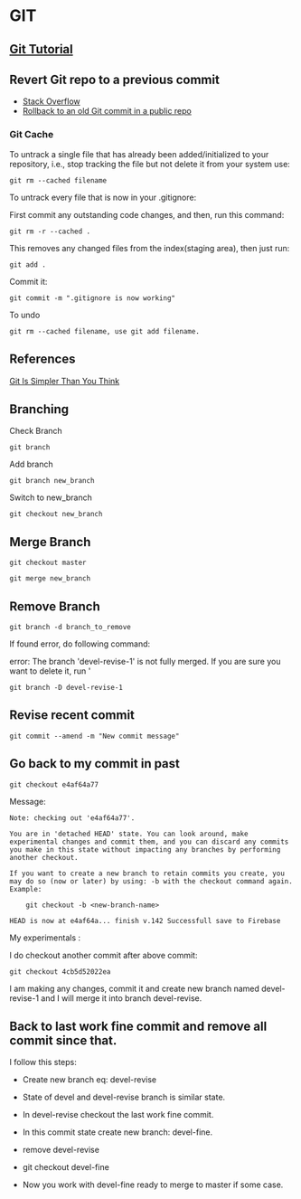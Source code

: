 # GIT

## [Git Tutorial](https://git-scm.com/docs/gittutorial)

## Revert Git repo to a previous commit

* [Stack Overflow](http://stackoverflow.com/questions/4114095/revert-git-repo-to-a-previous-commit)
* [Rollback to an old Git commit in a public repo](http://stackoverflow.com/questions/2007662/rollback-to-an-old-git-commit-in-a-public-repo)

### Git Cache

To untrack a single file that has already been added/initialized to your repository, i.e., stop tracking the file but not delete it from your system use: 

	git rm --cached filename

To untrack every file that is now in your .gitignore:

First commit any outstanding code changes, and then, run this command:

	git rm -r --cached .

This removes any changed files from the index(staging area), then just run:

	git add .

Commit it:

	git commit -m ".gitignore is now working"

To undo 

	git rm --cached filename, use git add filename.


## References	

[Git Is Simpler Than You Think](http://nfarina.com/post/9868516270/git-is-simpler)

## Branching

Check Branch

	git branch

Add branch

	git branch new_branch

Switch to new_branch

	git checkout new_branch

## Merge Branch

	git checkout master

	git merge new_branch

## Remove Branch

	git branch -d branch_to_remove

If found error, do following command: 

error: The branch 'devel-revise-1' is not fully merged. If you are sure you want to delete it, run '

	git branch -D devel-revise-1

## Revise recent commit

	git commit --amend -m "New commit message"

## Go back to my commit in past

	git checkout e4af64a77

Message:

	Note: checking out 'e4af64a77'.

	You are in 'detached HEAD' state. You can look around, make experimental changes and commit them, and you can discard any commits you make in this state without impacting any branches by performing another checkout.

	If you want to create a new branch to retain commits you create, you may do so (now or later) by using: -b with the checkout command again. Example:

		git checkout -b <new-branch-name>

	HEAD is now at e4af64a... finish v.142 Successfull save to Firebase 	
		
My experimentals :

I do checkout another commit after above commit:

	git checkout 4cb5d52022ea

I am making any changes, commit it and create new branch named devel-revise-1 and I will merge it into branch devel-revise.

## Back to last work fine commit and remove all commit since that.

I follow this steps:

* Create new branch eq: devel-revise

* State of devel and devel-revise branch is similar state.

* In devel-revise checkout the last work fine commit.

* In this commit state create new branch: devel-fine.

* remove devel-revise

* git checkout devel-fine

* Now you work with devel-fine ready to merge to master if some case.



